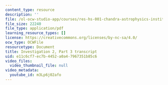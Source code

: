 ```yaml
---
content_type: resource
description: ''
file: /ol-ocw-studio-app/courses/res-hs-001-chandra-astrophysics-institute/m3Lp6j02afo_transcript.pdf
file_size: 22240
file_type: application/pdf
learning_resource_types: []
license: https://creativecommons.org/licenses/by-nc-sa/4.0/
ocw_type: OCWFile
resourcetype: Document
title: Investigation 2, Part 3 transcript
uid: e11c6cf7-ec7b-4452-a0a4-7967351b85c6
video_files:
  video_thumbnail_file: null
video_metadata:
  youtube_id: m3Lp6j02afo
---
```

